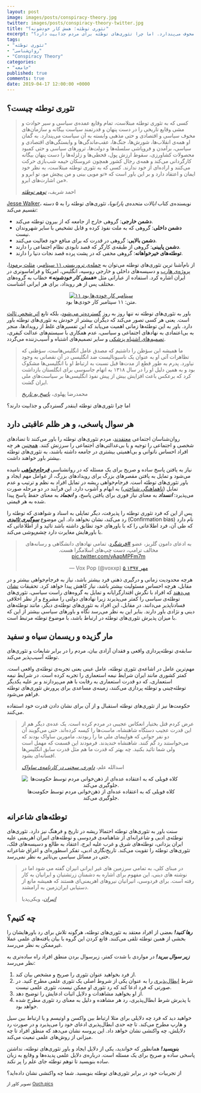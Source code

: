 ```yaml
---
layout: post
image: images/posts/conspiracy-theory.jpg
twitter: images/posts/conspiracy-theory-twitter.jpg
title: "تئوری توطئه؛ همش کار خودشونه؟"
excerpt: "تئوری توطئه علت تمام وقایع را توطئه‌ی دست‌های پنهان و سازمان‌های مخوف می‌پندارد. اما چرا تئوری‌های توطئه برای مردم جذابیت دارد؟"
tags:
- "تئوری توطئه"
- "روان‌شناسی"
- "Conspiracy Theory"
categories:
- "جامعه"
published: true
comments: true
date: 2019-04-17 12:00:00 +0000
---
```


## تئوری توطئه چیست؟

<blockquote class="blockquote">
  <p class="mb-0">کسی که به تئوری توطئه مبتلاست، تمام وقایع عمده‌ی سیاسی و سیر حوادث و مشی وقایع تاریخی را در دست پنهان و قدرتمند سیاست بیگانه و سازمان‌های مخوف سیاسی و اقتصادی و حتی مذهبی وابسته به آن سیاست می‌پندارد. به گمان او همه‌ی انقلاب‌ها، شورش‌ها، جنگ‌ها، عقب‌ماندگی‌ها و وابستگی‌های اقتصادی و سیاسی، برآمدن و فروپاشی سلسله‌ها و دولت‌ها، ترورهای سیاسی و حتی کمبود محصولات کشاورزی، سقوط ارزش پول، قحطی‌ها و زلزله‌ها را دست پنهان بیگانه کارگردانی می‌کند و همه‌ی رجال کشور همچون عروسکان خیمه شب‌بازی حرکت می‌کنند و اراده‌ای از خود ندارند. کسی که به تئوری توطئه مبتلاست، به نظر خود ایمان و اعتقاد دارد و بر این باور است که «تو مویی بینی و من پیچش مو، تو ابرو و من اشارت‌های ابرو».</p>
  <footer class="blockquote-footer">احمد شریف، <cite title="Source Title"><a href="https://www.noormags.ir/view/fa/articlepage/320205" title="توهم توطئه" rel="nofollow" target="_blank">توهم توطئه</a></cite></footer>
</blockquote>

<a href="https://en.wikipedia.org/wiki/Jesse_Walker" title="Jesse Walker" rel="nofollow" target="_blank">Jesse Walker</a>، نویسنده‌ی کتاب _ایالات متحده‌ی پارانویا_، تئوری‌های توطئه را به ۵ دسته تقسیم می‌کند:
<ul>
  <li><strong>دشمن خارجی</strong>: گروهی خارج از جامعه که از بیرون توطئه می‌کند.</li>
  <li><strong>دشمن داخلی</strong>: گروهی که به ملت نفوذ کرده و قابل تشخیص با سایر شهروندان نیست.</li>
  <li><strong>دشمن بالایی</strong>: گروهی در قدرت که برای منافع خود فعالیت می‌کنند.</li>
  <li><strong>دشمن پایینی</strong>: گروهی از طبقه‌ی کارگر که قصد نابودی نظام اجتماعی را دارند.</li>
  <li><strong>توطئه‌های خیرخواهانه</strong>: گروهی مخفی که در پشت پرده قصد نجات دنیا را دارند.</li>
</ul>

از نام‌آشنا ترین تئوری‌های توطئه می‌توان به <a href="https://fa.wikipedia.org/wiki/%D8%AA%D8%A6%D9%88%D8%B1%DB%8C%E2%80%8C%D9%87%D8%A7%DB%8C_%D8%AA%D9%88%D8%B7%D8%A6%D9%87_%DB%B1%DB%B1_%D8%B3%D9%BE%D8%AA%D8%A7%D9%85%D8%A8%D8%B1" title="تئوری‌های توطئه ۱۱ سپتامبر" rel="nofollow" target="_blank">حمله‌ی تروریستی ۱۱ سپتامبر</a>، <a href="https://fa.wikipedia.org/wiki/%D9%85%D8%AB%D9%84%D8%AB_%D8%A8%D8%B1%D9%85%D9%88%D8%AF%D8%A7" title="مثلث برمودا" rel="nofollow" target="_blank">مثلث برمودا</a>، <a href="https://fa.wikipedia.org/wiki/%D9%87%D8%A7%D8%B1%D9%BE" title="هارپ" rel="nofollow" target="_blank">پروژه‌ی هارپ</a> و دسیسه‌های داخلی و خارجی روسیه، انگلیس، امریکا و فراماسونری در ایران اشاره کرد. استفاده از عباراتی مثل ***«همش کار خودشونه»*** خطاب به گروه‌های مختلف پس از هر رویداد، برای هر ایرانی آشناست.

<center><figure class="figure">
  <a href="https://www.flickr.com/photos/28396605@N00/5132403491" title="Rally to Restore Sanity" rel="nofollow" target="_blank"><img src="https://upload.wikimedia.org/wikipedia/commons/thumb/7/73/Rally_to_Restore_Sanity_%285133012252%29.jpg/621px-Rally_to_Restore_Sanity_%285133012252%29.jpg" class="figure-img img-fluid rounded" alt="۱۱ سپتامبر کار خودی‌ها بود"></a>
  <figcaption class="figure-caption text-center">متن: ۱۱ سپتامبر کار خودی‌ها بود.</figcaption>
</figure></center>

باور به تئوری‌های توطئه نه تنها روز به روز <a href="https://www.ncbi.nlm.nih.gov/pubmed/21751999" title="Conspiracist ideation in Britain and Austria" rel="nofollow" target="_blank">گسترده‌تر می‌شود</a>، بلکه تابع <a href="https://www.ncbi.nlm.nih.gov/pubmed/18512419" title="The hidden impact of conspiracy theories" rel="nofollow" target="_blank">اثر شخص ثالث</a> است. یعنی هر کسی تصور می‌کند که دیگران بیشتر از خودش به تئوری‌های توطئه باور دارد. باور به این توطئه‌ها زمانی اهمیت می‌یابد که این تفسیرهای غلط از رویدادها، منجر به بی‌اعتمادی به نهادهای اجتماعی و سیاسی، عدم همکاری با سیستم‌های عدالت کیفری، <a href="https://www.ncbi.nlm.nih.gov/pubmed/20206284" title="The Immunisation Beliefs and Intentions Measure" rel="nofollow" target="_blank">تصمیم‌های اشتباه پزشکی</a> و سایر تصمیم‌های اشتباه و آسیب‌زننده می‌گردد.

<blockquote class="blockquote">
  <p class="mb-0">ما همیشه این سؤظن را داشتیم که مصدق عامل انگلیس‌هاست، سؤظنی که تظاهرات آتی او به عنوان یک ناسیونالیست ضد انگلیسی در آن نقصانی به وجود نیاورد. پدرم به طور قطع از مدت‌ها قبل نسبت به ارتباط او با انگلیسی‌ها مشکوک بود و به همین دلیل او را در سال ۱۳۱۸ به اتهام جاسوسی برای انگلستان بازداشت کرد که برعکس باعث افزایش بیش از پیش نفوذ انگلیسی‌ها بر سیاست‌های ملی ایران گشت.</p>
  <footer class="blockquote-footer">محمدرضا پهلوی، <cite title="Source Title"><a href="https://www.amazon.com/Answer-History-Mohammad-Reza-Pahlavi/dp/0772012962" title="پاسخ به تاریخ" rel="nofollow" target="_blank">پاسخ به تاریخ</a></cite></footer>
</blockquote>

اما چرا تئوری‌های توطئه اینقدر گستردگی و جذابیت دارند؟

## هر سوال پاسخی، و هر ظلم عاقبتی دارد
روان‌شناسان اجتماعی <a href="https://www.researchgate.net/publication/224012628_Belief_in_US_Government_Conspiracies_Against_Blacks_Among_Black_and_White_College_Students_Powerlessness_or_System_Blame" title="Belief in US Government Conspiracies Against Blacks Among Black and White College Students" rel="nofollow" target="_blank">معتقدند</a>، مردم تئوری‌های توطئه را باور می‌کنند تا تضادهای شخصی و اجتماعی را توجیه و یا بی‌عدالتی‌های اجتماعی را سرزنش کنند. <a href="https://www.ncbi.nlm.nih.gov/pubmed/23734136" title="Measuring belief in conspiracy theories" rel="nofollow" target="_blank">همچنین</a> هر چه افراد احساس ناتوانی و بی‌اهمیتی بیشتری در جامعه داشته باشند، به تئوری‌های توطئه بیشتر باور خواهند داشت.

نیاز به یافتن پاسخ ساده و صریح برای یک مسئله که در روانشناسی <a href="https://www.ncbi.nlm.nih.gov/pubmed/7815301/" title="Individual differences in need for cognitive closure" rel="nofollow" target="_blank">***فرجام‌خواهی***</a> نامیده می‌شود و تمایل به یافتن مقصرهای بزرگ برای رویدادهای بزرگ، از عوامل مهم ایجاد و باور تئوری‌های توطئه است. فرجام‌خواهی ریشه در تمایل افراد به نظم و ترتیب و عدم تمایل (<a href="https://en.wikipedia.org/wiki/Cognitive_dissonance" title="Cognitive dissonance" rel="nofollow" target="_blank">ناهماهنگی شناختی</a>) به ابهام و آشوب دارد. این فرآیند در دو مرحله صورت می‌پذیرد: ***انسداد*** به معنای نیاز فوری برای یافتن پاسخ، و ***انجماد*** به معنای حفظ پاسخ پیدا شده به هر قیمتی.

پس از این که فرد تئوری توطئه را پذیرفت، دیگر تمایلی به اسناد و شواهدی که توطئه را رد می‌کند، نشان نخواهد داد. این موضوع <a href="https://fa.wikipedia.org/wiki/%D8%B3%D9%88%DA%AF%DB%8C%D8%B1%DB%8C_%D8%AA%D8%A3%DB%8C%DB%8C%D8%AF%DB%8C" title="سوگیری تائیدی" rel="nofollow" target="_blank">***سوگیری تائیدی***</a> (Confirmation bias) نام دارد که طی آن، فرد اطلاعاتی را که با باورهای خود تطابق داشته باشد تائید و از اطلاعاتی که با باورهایش مغایرت دارد چشم‌پوشی می‌کند.

<center><blockquote class="twitter-tweet" data-lang="fa" data-link-color="#4ecdc4"><p lang="fa" dir="rtl">به ادعای دامون گلریز، عضو <a href="https://twitter.com/hashtag/%D9%81%D8%B1%D8%B4%DA%AF%D8%B1%D8%AF?src=hash&amp;ref_src=twsrc%5Etfw">#فرشگرد</a>، تمامی نهادهای دانشگاهی و رسانه‌های مخالف ترامپ، دست چپ‌های اسلامگرا هست. <a href="https://t.co/yAapMPFm7m">pic.twitter.com/yAapMPFm7m</a></p>&mdash; Vox Pop (@voxxp) <a href="https://twitter.com/voxxp/status/1045332224009220096?ref_src=twsrc%5Etfw">۵ مهر ۱۳۹۷</a></blockquote></center> <script async src="https://platform.twitter.com/widgets.js" charset="utf-8"></script>

هرچه محدودیت زمانی و درگیری ذهنی فرد بیشتر باشد، نیاز به فرجام‌خواهی بیشتر و در مقابل، هرچه احساس مسئولیت بیشتر باشد، نیاز کاهش پیدا خواهد کرد. تحقیقات <a href="https://www.researchgate.net/publication/232606388_Review_of_Enemies_of_freedom_Understanding_right-wing_authoritarianism" title="Understanding right-wing authoritarianism" rel="nofollow" target="_blank">نشان می‌دهند</a> که افراد با نگرش اقتدارگرایانه و تمایل به گروه‌های راست سیاسی، تئوری‌های توطئه‌ی سیاسی را کمتر می‌پذیرند زیرا نهادهای دولتی را مشروع و از نظر اخلاقی فسادناپذیر می‌دانند. در مقابل، این افراد به تئوری‌های توطئه‌ی دیگر، مانند توطئه‌های دینی و نژادی باور دارند. بنابر این به نظر می‌رسد نگاه و باورهای سیاسی بیشتر از این که با میزان پذیرش تئوری‌های توطئه در ارتباط باشد، با موضوع توطئه مرتبط است.

## مار گزیده و ریسمان سیاه و سفید
سابقه‌ی توطئه‌پردازی واقعی و فقدان آزادی بیان، مردم را در برابر شایعات و تئوری‌های توطئه آسیب‌پذیر می‌کند.

مهم‌ترین عامل در اشاعه‌ی تئوری توطئه، عامل عینی یعنی تجربه‌ی توطئه‌ی واقعی است. کمتر کشوری مانند ایران شرایط نیمه استعماری را تجربه کرده است. در شرایط نیمه استعماری، که دو قدرت استعماری به رقابت با هم می‌پردازند و بر علیه یکدیگر توطئه‌چینی و توطئه پردازی می‌کنند، زمینه‌ی مساعدی برای پرورش تئوری‌های توطئه فراهم می‌شود.

حکومت‌ها نیز از تئوری‌های توطئه استقبال و از آن برای نشان دادن قدرت خود استفاده می‌کنند.

<blockquote class="blockquote">
  <p class="mb-0">عرض کردم قتل بختیار انعکاس عجیبی در مردم کرده است. یک عده‌ی دیگر هم از این قدرت عجیب دستگاه شاهنشاه، ماست‌ها را کیسه کرده‌اند. حتی می‌گویند آن دو نفر جوانی که هواپیمای ملی ما را ربودند، مامورین ساواک بودند که می‌خواستند رد گم کنند. شاهنشاه خندیدند. فرمودند این قسمت که مهمل است ولی شما تائید بکنید. چه بهتر که قدرت ما هم مثل قدرت سابق انگلیس‌ها افسانه‌ای بشود.</p>
  <footer class="blockquote-footer">اسدالله علم، <cite title="Source Title"><a href="https://www.noormags.ir/view/en/articlepage/468071" title="داوری، سخنی در کارنامه‌ی ساواک" rel="nofollow" target="_blank">داوری، سخنی در کارنامه‌ی ساواک</a></cite></footer>
</blockquote>

<center><figure class="figure">
  <img src="https://upload.wikimedia.org/wikipedia/commons/thumb/2/2a/TinFoilHat002.jpg/640px-TinFoilHat002.jpg" class="figure-img img-fluid rounded" alt="کلاه فویلی که به اعتقاده عده‌ای از ذهن‌خوانی مردم توسط حکومت‌ها جلوگیری می‌کند.">
  <figcaption class="figure-caption text-center">کلاه فویلی که به اعتقاده عده‌ای از ذهن‌خوانی مردم توسط حکومت‌ها جلوگیری می‌کند.</figcaption>
</figure></center>

## توطئه‌های شاعرانه
سنت باور به تئوری‌های توطئه احتمالا ریشه در تاریخ و فرهنگ نیز دارد. تئوری‌های توطئه‌ی ادبی و شاعرانه‌ای از شاهنامه‌ی فردوسی و توطئه‌های انیران اهریمنی علیه ایران یزدانی، توطئه‌های شرق و غرب علیه ایرج، اعتقاد به طالع و دسیسه‌های فلک، تئوری‌های توطئه را تقویت می‌کند. تاریخ‌نگاری ادبی، تفکر اسطوره‌ای و اغراق شاعرانه حتی در مسائل سیاسی بی‌تاثیر به نظر نمی‌رسد.

<blockquote class="blockquote">
  <p class="mb-0">در مبنای کلی، به تمامی سرزمین های غیر ایرانی انیران گفته می شود اما در نوشته های دینی، این مفهوم برای اشاره به دشمنان زرتشتیان و ایرانیان به کار رفته است. برای فردوسی، انیرانیان نیروهای اهریمنی‌ای هستند که همیشه مانع از دستیابی ایران‌زمین به آرامشند.</p>
  <footer class="blockquote-footer"><cite title="Source Title"><a href="https://fa.wikipedia.org/wiki/%D8%A7%D9%86%DB%8C%D8%B1%D8%A7%D9%86" title="انیران" rel="nofollow" target="_blank">انیران</a></cite>، ویکی‌پدیا</footer>
</blockquote>

## چه کنیم؟
***رها کنید!*** بعضی از افراد معتقد به تئوری‌های توطئه، هرگونه تلاش برای رد باورهایشان را بخشی از همین توطئه تلقی می‌کنند. قانع کردن این گروه با بیان یافته‌های علمی عملا غیرممکن به نظر می‌رسد.

***زیر سوال ببرید!*** در مواردی با شدت کمتر، زیرسوال بردن منطق افراد راه ساده‌تری به نظر می‌رسد:
<ol>
  <li> از فرد بخواهید عنوان تئوری را صریح و مشخص بیان کند.</li>
  <li> شرط <a href="https://en.wikipedia.org/wiki/Falsifiability" title="Falsifiability" rel="nofollow" target="_blank">ابطال‌پذیری</a> را به عنوان یکی از شروط اصلی یک تئوری علمی مطرح کنید. در صورتی که فرد ادعا کند که رد تئوری او ممکن نیست، تئوری علمی نیست.</li>
  <li> از او بخواهید مشاهدات و دلایل اثبات ادعایش را توضیح دهد.</li>
  <li> با پذیرش شرط ابطال‌پذیری، رد هر مشاهده و دلیل به معنای رد تئوری مطرح شده خواهد بود.</li>
</ol>
خواهید دید که فرد چه دلایلی برای مثلا ارتباط بین واکسن و اوتیسم و یا ارتباط بین سیل و هارپ مطرح می‌کند. تا چه حدی ابطال‌پذیری ادعای خود را می‌پذیرد و در صورت رد دلایلش، چه واکنشی نشان خواهد داد. این پروسه نشان می‌دهد که منطق افراد تا چه میزانی از روش‌های علمی تبعیت می‌کند.

***بنویسید!*** همانطور که خواندید، یکی از دلایل ایجاد و باور تئوری‌های توطئه، نداشتن پاسخی ساده و صریح برای یک مسئله است. درباره‌ی دلایل علمی پدیده‌ها و وقایع به زبان ساده بنویسید تا توهم توطئه جای علم را پر نکند.

از تجربیات خود در برابر تئوری‌های توطئه بنویسید. شما چه واکنشی نشان داده‌اید؟

<small>تصویر کاور از <a href="https://icons8.com" title="Ouch.pics" rel="nofollow" target="_blank">Ouch.pics</a></small>

<script type="application/ld+json">
{
  "@context": "https://schema.org",
  "@type": "FAQPage",
  "mainEntity": [{
    "@type": "Question",
    "name": "تئوری توطئه چیست؟",
    "acceptedAnswer": {
      "@type": "Answer",
      "text": "<p>کسی که به تئوری توطئه مبتلاست، تمام وقایع عمده‌ی سیاسی و سیر حوادث و مشی وقایع تاریخی را در دست پنهان و قدرتمند سیاست بیگانه و سازمان‌های مخوف سیاسی و اقتصادی و حتی مذهبی وابسته به آن سیاست می‌پندارد. به گمان او همه‌ی انقلاب‌ها، شورش‌ها، جنگ‌ها، عقب‌ماندگی‌ها و وابستگی‌های اقتصادی و سیاسی، برآمدن و فروپاشی سلسله‌ها و دولت‌ها، ترورهای سیاسی و حتی کمبود محصولات کشاورزی، سقوط ارزش پول، قحطی‌ها و زلزله‌ها را دست پنهان بیگانه کارگردانی می‌کند و همه‌ی رجال کشور همچون عروسکان خیمه شب‌بازی حرکت می‌کنند و اراده‌ای از خود ندارند. کسی که به تئوری توطئه مبتلاست، به نظر خود ایمان و اعتقاد دارد و بر این باور است که «تو مویی بینی و من پیچش مو، تو ابرو و من اشارت‌های ابرو».</p>"
    }
  }, {
    "@type": "Question",
    "name": "تئوری توطئه بر چند نوع است؟",
    "acceptedAnswer": {
      "@type": "Answer",
      "text": "<p>Jesse Walker، نویسنده‌ی کتاب ایالات متحده‌ی پارانویا، تئوری‌های توطئه را به ۵ دسته تقسیم می‌کند:</p>
  <ul> <li><strong>دشمن خارجی</strong>: گروهی خارج از جامعه که از بیرون توطئه می‌کند.</li> <li><strong>دشمن داخلی</strong>: گروهی که به ملت نفوذ کرده و قابل تشخیص با سایر شهروندان نیست.</li> <li><strong>دشمن بالایی</strong>: گروهی در قدرت که برای منافع خود فعالیت می‌کنند.</li> <li><strong>دشمن پایینی</strong>: گروهی از طبقه‌ی کارگر که قصد نابودی نظام اجتماعی را دارند.</li> <li><strong>توطئه‌های خیرخواهانه</strong>: گروهی مخفی که در پشت پرده قصد نجات دنیا را دارند.</li> </ul>"
    }
  }, {
    "@type": "Question",
    "name": "چرا تئوری‌های توطئه اینقدر گستردگی و جذابیت دارند؟",
    "acceptedAnswer": {
      "@type": "Answer",
      "text": "<p>روان‌شناسان اجتماعی معتقدند، مردم تئوری‌های توطئه را باور می‌کنند تا تضادهای شخصی و اجتماعی را توجیه و یا بی‌عدالتی‌های اجتماعی را سرزنش کنند. همچنین هر چه افراد احساس ناتوانی و بی‌اهمیتی بیشتری در جامعه داشته باشند، به تئوری‌های توطئه بیشتر باور خواهند داشت.
  </p><p>
نیاز به یافتن پاسخ ساده و صریح برای یک مسئله که در روانشناسی فرجام‌خواهی نامیده می‌شود و تمایل به یافتن مقصرهای بزرگ برای رویدادهای بزرگ، از عوامل مهم ایجاد و باور تئوری‌های توطئه است.</p>"
    }
  }, {
    "@type": "Question",
    "name": "چرا کسانی که به تئوری‌های توطئه باور دارند، حقیقت را نمی‌پذیرند؟",
    "acceptedAnswer": {
      "@type": "Answer",
      "text": "<p>پس از این که فرد تئوری توطئه را پذیرفت، دیگر تمایلی به اسناد و شواهدی که توطئه را رد می‌کند، نشان نخواهد داد. این موضوع <b>سوگیری تائیدی</b> (Confirmation bias) نام دارد که طی آن، فرد اطلاعاتی را که با باورهای خود تطابق داشته باشد تائید و از اطلاعاتی که با باورهایش مغایرت دارد چشم‌پوشی می‌کند.</p>"
    }
  }, {
    "@type": "Question",
    "name": "در مقابله با تئوری توطئه چه باید کرد؟",
    "acceptedAnswer": {
      "@type": "Answer",
      "text":"<p><strong><em>رها کنید!</em></strong> بعضی از افراد معتقد به تئوری‌های توطئه، هرگونه تلاش برای رد باورهایشان را بخشی از همین توطئه تلقی می‌کنند. قانع کردن این گروه با بیان یافته‌های علمی عملا غیرممکن به نظر می‌رسد.</p>
  <p><strong><em>زیر سوال ببرید!</em></strong> در مواردی با شدت کمتر، زیرسوال بردن منطق افراد راه ساده‌تری به نظر می‌رسد:</p>
  <p>۱.‌ از فرد بخواهید عنوان تئوری را صریح و مشخص بیان کند.</p>
  <p>۲. شرط ابطال‌پذیری را به عنوان یکی از شروط اصلی یک تئوری علمی مطرح کنید. در صورتی که فرد ادعا کند که رد تئوری او ممکن نیست، تئوری علمی نیست.</p>
  <p>۳. از او بخواهید مشاهدات و دلایل اثبات ادعایش را توضیح دهد.</p>
  <p>۴. با پذیرش شرط ابطال‌پذیری، رد هر مشاهده و دلیل به معنای رد تئوری مطرح شده خواهد بود.</p>"}
    }]
  }
</script>
